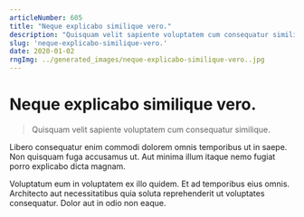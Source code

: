 ```yaml
---
articleNumber: 605
title: "Neque explicabo similique vero."
description: "Quisquam velit sapiente voluptatem cum consequatur similique."
slug: 'neque-explicabo-similique-vero.'
date: 2020-01-02
rngImg: ../generated_images/neque-explicabo-similique-vero..jpg
---
```


# Neque explicabo similique vero.

> Quisquam velit sapiente voluptatem cum consequatur similique.

Libero consequatur enim commodi dolorem omnis temporibus ut in saepe. Non quisquam fuga accusamus ut. Aut minima illum itaque nemo fugiat porro explicabo dicta magnam.
 Voluptatum eum in voluptatem ex illo quidem. Et ad temporibus eius omnis. Architecto aut necessitatibus quia soluta reprehenderit ut voluptates consequatur. Dolor aut in odio non eaque.
